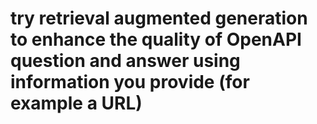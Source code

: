 # try retrieval augmented generation to enhance the quality of OpenAPI question and answer using information you provide (for example a URL)
